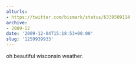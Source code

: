 ```yaml
---
alturls:
- https://twitter.com/bismark/status/6339509114
archive:
- 2009-12
date: '2009-12-04T15:18:53+00:00'
slug: '1259939933'
---
```


oh beautiful wisconsin weather.

